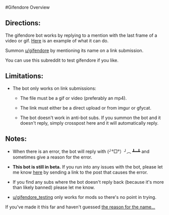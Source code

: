 #Gifendore Overview

## Directions:

The gifendore bot works by replying to a mention with the last frame of a video or gif. [Here](https://www.reddit.com/r/gifendore/comments/axcqvs/example_of_ugifendore/) is an example of what it can do.

Summon [u/gifendore](https://www.reddit.com/u/gifendore) by mentioning its name on a link submission.

You can use this subreddit to test gifendore if you like.



## Limitations:

- The bot only works on link submissions:

  - The file must be a gif or video (preferably an mp4).

  - The link must either be a direct upload or from imgur or gfycat.

  - The bot doesn't work in anti-bot subs. If you summon the bot and it doesn't reply, simply crosspost here and it will automatically reply.



## Notes:

- When there is an error, the bot will reply with (╯°□°）╯︵ ┻━┻ and sometimes give a reason for the error.

- **This bot is still in beta.** If you run into any issues with the bot, please let me know [here](https://s.reddit.com/channel/1698661_674bd7a57e2751c0cc0cca80e84fade432f276e3) by sending a link to the post that causes the error.

- If you find any subs where the bot doesn't reply back (because it's more than likely banned) please let me know.

- [u/gifendore_testing](https://www.reddit.com/u/gifendore_testing) only works for mods so there's no point in trying.



If you've made it this far and haven't guessed [the reason for the name...](https://imgur.com/BkF5mel)
